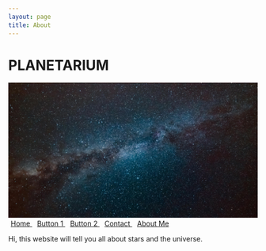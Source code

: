 ```yaml
---
layout: page
title: About
---
```


# PLANETARIUM
![back](image1.jpg)
<a href="/home/" class="btn btn-primary" style="margin:5px">   Home   </a> <a href="/button1/" class="btn btn-primary" style="margin:5px"> Button 1 </a> <a href="/button2/" class="btn btn-primary" style="margin:5px"> Button 2 </a> <a href="/contact/" class="btn btn-primary" style="margin:5px"> Contact </a> <a href="/about/" class="btn btn-primary" style="margin:5px"> About Me </a>

Hi, this website will tell you all about stars and the universe.

